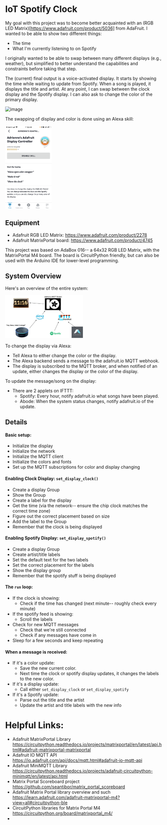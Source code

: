 
# IoT Spotify Clock

My goal with this project was to become better acquainted with an (RGB LED Matrix)[https://www.adafruit.com/product/5036] from AdaFruit. I wanted to be able to show two different things: 

* The time
* What I'm currently listening to on Spotify

I originally wanted to be able to swap between many different displays (e.g., weather), but simplified to better understand the capabilities and constraints before taking that step. 

The (current) final output is a voice-activated display. It starts by showing the time while waiting to update from Spotify. When a song is played, it displays 
the title and artist. At any point, I can swap between the clock display and the Spotify display. I can also ask to change the color of the primary display. 

![image](https://media.giphy.com/media/h0UTMkgSwvAoSCCqaU/giphy.gif?cid=790b76111a91e0a7643c755ff39486fa9b73d34ee3ace350&rid=giphy.gif)

The swapping of display and color is done using an Alexa skill: 


<img src="https://github.com/ahope/iot_clock/blob/master/alexa.png" width="150">

## Equipment

* Adafruit RGB LED Matrix: https://www.adafruit.com/product/2278
* Adafruit MatrixPortal board:  https://www.adafruit.com/product/4745

This project was based on AdaBox 016-- a 64x32 RGB LED Matrix, with the MatrixPortal M4 board. The board is CircuitPython friendly, but can also be used with the Arduino IDE for lower-level programming. 

## System Overview

Here's an overview of the entire system: 

<img src="https://github.com/ahope/iot_clock/blob/master/iot_clock_diagram_1.png" width="250">

To change the display via Alexa: 

* Tell Alexa to either change the color or the display. 
* The Alexa backend sends a message to the adafruit.io MQTT webhook. 
* The display is subscribed to the MQTT broker, and when notified of an update, either changes the display or the color of the display. 

To update the message/song on the display: 

* There are 2 applets on IFTTT: 
   * Spotify: Every hour, notify adafruit.io what songs have been played. 
   * Abode: When the system status changes, notify adafruit.io of the update.


## Details

#### Basic setup: 

* Initialize the display
* Initialize the network 
* Initialize the MQTT client
* Initialize the colors and fonts
* Set up the MQTT subscriptions for color and display changing

#### Enabling Clock Display: `set_display_clock()`

* Create a display Group
* Show the Group
* Create a label for the display
* Get the time (via the network-- ensure the chip clock matches the correct time zone)
* Figure out the correct placement based on size
* Add the label to the Group
* Remember that the clock is being displayed

#### Enabling Spotify Display: `set_display_spotify()`

* Create a display Group
* Create artist/title labels
* Set the default text for the two labels
* Set the correct placement for the labels
* Show the display group
* Remember that the spotify stuff is being displayed

#### The `run` loop: 

* If the clock is showing: 
    - Check if the time has changed (next minute-- roughly check every minute)
* If the spotify feed is showing: 
    - Scroll the labels
* Check for new MQTT messages
    - Check that we're still connected
    - Check if any messages have come in
* Sleep for a few seconds and keep repeating

#### When a message is received: 

* If it's a color update: 
    - Save the new current color. 
    - Next time the clock or spotify display updates, it changes the labels to the new color. 
* If it's a display update: 
    - Call either `set_display_clock` or `set_display_spotify`
* If it's a Spotify update: 
    - Parse out the title and the artist
    - Update the artist and title labels with the new info


    
# Helpful Links: 

* Adafruit MatrixPortal Library https://circuitpython.readthedocs.io/projects/matrixportal/en/latest/api.html#adafruit-matrixportal-matrixportal
* Adafruit IO MQTT API https://io.adafruit.com/api/docs/mqtt.html#adafruit-io-mqtt-api
* Adafruit MiniMQTT Library https://circuitpython.readthedocs.io/projects/adafruit-circuitpython-minimqtt/en/latest/api.html
* Matrix Portal Scoreboard project https://github.com/seantibor/matrix_portal_scoreboard
* Adafruit Matrix Portal library overview and such https://learn.adafruit.com/adafruit-matrixportal-m4?view=all#circuitpython-ble
* CircuitPython libraries for Matrix Portal M4 https://circuitpython.org/board/matrixportal_m4/
* 
